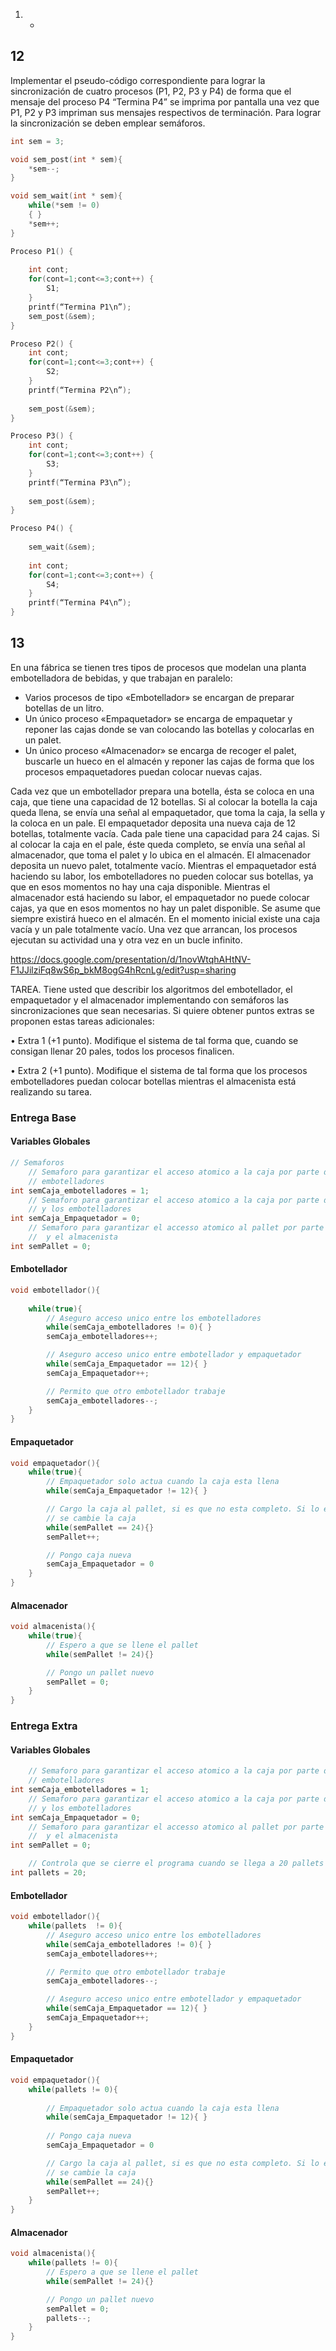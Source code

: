 1. - 

## 12

Implementar el pseudo-código correspondiente para lograr la sincronización de cuatro procesos (P1, P2, P3 y P4) de forma que el mensaje del proceso P4 “Termina P4” se imprima por pantalla una vez que P1, P2 y P3 impriman sus mensajes respectivos de terminación. Para lograr la sincronización se deben emplear semáforos.

```c
int sem = 3;

void sem_post(int * sem){
    *sem--;
}

void sem_wait(int * sem){
    while(*sem != 0)
    { }
    *sem++;
}

Proceso P1() {
    
	int cont;
	for(cont=1;cont<=3;cont++) {
		S1;
	}
	printf(“Termina P1\n”);
    sem_post(&sem);
}

Proceso P2() {
	int cont;
	for(cont=1;cont<=3;cont++) {
		S2;
	}
	printf(“Termina P2\n”);
    
    sem_post(&sem);
}

Proceso P3() {
	int cont;
	for(cont=1;cont<=3;cont++) {
		S3;
	}
	printf(“Termina P3\n”);
    
    sem_post(&sem);
}

Proceso P4() {
    
    sem_wait(&sem);
    
	int cont;
	for(cont=1;cont<=3;cont++) {
		S4;
	}
	printf(“Termina P4\n”);
}
```

## 13

En una fábrica se tienen tres tipos de procesos que modelan una planta embotelladora de bebidas, y que trabajan en paralelo:

- Varios procesos de tipo «Embotellador» se encargan de preparar botellas de un litro.
- Un único proceso «Empaquetador» se encarga de empaquetar y reponer las cajas donde se van colocando las botellas y colocarlas en un palet.
- Un único proceso «Almacenador» se encarga de recoger el palet, buscarle un hueco en el almacén y reponer las cajas de forma que los procesos empaquetadores puedan colocar nuevas cajas.

Cada vez que un embotellador prepara una botella, ésta se coloca en una caja, que tiene una capacidad de 12 botellas. Si al colocar la botella la caja queda llena, se envía una señal al empaquetador, que toma la caja, la sella y la coloca en un pale. El empaquetador deposita una nueva caja de 12 botellas, totalmente vacía. Cada pale tiene una capacidad para 24 cajas. Si al colocar la caja en el pale, éste queda completo, se envía una señal al almacenador, que toma el palet y lo ubica en el almacén. El almacenador deposita un nuevo palet, totalmente vacío. Mientras el empaquetador está haciendo su labor, los embotelladores no pueden colocar sus botellas, ya que en esos momentos no hay una caja disponible. Mientras el almacenador está haciendo su labor, el empaquetador no puede colocar cajas, ya que en esos momentos no hay un palet disponible. Se asume que siempre existirá hueco en el almacén. En el momento inicial existe una caja vacía y un pale totalmente vacío. Una vez que arrancan, los procesos ejecutan su actividad una y otra vez en un bucle infinito.

https://docs.google.com/presentation/d/1novWtqhAHtNV-F1JJilziFq8wS6p_bkM8ogG4hRcnLg/edit?usp=sharing

TAREA. Tiene usted que describir los algoritmos del embotellador, el empaquetador y el almacenador implementando con semáforos las sincronizaciones que sean necesarias. Si quiere obtener puntos extras se proponen estas tareas adicionales:

• Extra 1 (+1 punto). Modifique el sistema de tal forma que, cuando se consigan llenar 20 pales, todos los procesos finalicen.

• Extra 2 (+1 punto). Modifique el sistema de tal forma que los procesos embotelladores puedan colocar botellas mientras el almacenista está realizando su tarea.



### Entrega Base

#### Variables Globales

```C
// Semaforos
	// Semaforo para garantizar el acceso atomico a la caja por parte de los 
	// embotelladores
int semCaja_embotelladores = 1;
	// Semaforo para garantizar el acceso atomico a la caja por parte del empaquetador
	// y los embotelladores
int semCaja_Empaquetador = 0;
	// Semaforo para garantizar el accesso atomico al pallet por parte del empaquetador
	//  y el almacenista
int semPallet = 0;
```

#### Embotellador

```C
void embotellador(){
    
    while(true){
        // Aseguro acceso unico entre los embotelladores
        while(semCaja_embotelladores != 0){ }
        semCaja_embotelladores++;

        // Aseguro acceso unico entre embotellador y empaquetador
        while(semCaja_Empaquetador == 12){ }
        semCaja_Empaquetador++;

        // Permito que otro embotellador trabaje
        semCaja_embotelladores--;
    }
}
```

#### Empaquetador

```C
void empaquetador(){    
    while(true){
        // Empaquetador solo actua cuando la caja esta llena
        while(semCaja_Empaquetador != 12){ }

        // Cargo la caja al pallet, si es que no esta completo. Si lo esta espero a que
        // se cambie la caja
        while(semPallet == 24){}
        semPallet++;

        // Pongo caja nueva
        semCaja_Empaquetador = 0
    }
}
```

#### Almacenador

~~~C
void almacenista(){
    while(true){
        // Espero a que se llene el pallet
        while(semPallet != 24){}

        // Pongo un pallet nuevo
        semPallet = 0;
    }
}
~~~





### Entrega Extra

#### Variables Globales

```C
	// Semaforo para garantizar el acceso atomico a la caja por parte de los 
	// embotelladores
int semCaja_embotelladores = 1;
	// Semaforo para garantizar el acceso atomico a la caja por parte del empaquetador
	// y los embotelladores
int semCaja_Empaquetador = 0;
	// Semaforo para garantizar el accesso atomico al pallet por parte del empaquetador
	//  y el almacenista
int semPallet = 0;

	// Controla que se cierre el programa cuando se llega a 20 pallets
int pallets = 20;
```

#### Embotellador

```C
void embotellador(){
    while(pallets  != 0){
        // Aseguro acceso unico entre los embotelladores
        while(semCaja_embotelladores != 0){ }
        semCaja_embotelladores++;

        // Permito que otro embotellador trabaje
        semCaja_embotelladores--;

        // Aseguro acceso unico entre embotellador y empaquetador
        while(semCaja_Empaquetador == 12){ }
        semCaja_Empaquetador++;
    }
}
```

#### Empaquetador

```C
void empaquetador(){    
    while(pallets != 0){
        
        // Empaquetador solo actua cuando la caja esta llena
        while(semCaja_Empaquetador != 12){ }
        
        // Pongo caja nueva
        semCaja_Empaquetador = 0

        // Cargo la caja al pallet, si es que no esta completo. Si lo esta espero a que
        // se cambie la caja
        while(semPallet == 24){}
        semPallet++;
    }
}
```

#### Almacenador

~~~C
void almacenista(){
    while(pallets != 0){
        // Espero a que se llene el pallet
        while(semPallet != 24){}

        // Pongo un pallet nuevo
        semPallet = 0;
        pallets--;
    }
}
~~~













